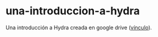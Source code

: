 # una-introduccion-a-hydra
Una introducción a Hydra creada en google drive (<a href="https://docs.google.com/presentation/d/1PQEh97WuD6_iOMN_aKfoE-NHfYdpfOr1gopUoK55sLg/edit?usp=sharing" target="_blank">vínculo</a>).
